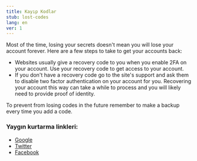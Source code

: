 ```yaml
---
title: Kayıp Kodlar
stub: lost-codes
lang: en
ver: 1
---
```


Most of the time, losing your secrets doesn't mean you will lose your account forever. Here are a few steps to take to get your accounts back:

- Websites usually give a recovery code to you when you enable 2FA on your account. Use your recovery code to get access to your account.
- If you don't have a recovery code go to the site's support and ask them to disable two factor authentication on your account for you. Recovering your account this way can take a while to process and you will likely need to provide proof of identity.

To prevent from losing codes in the future remember to make a backup every time you add a code.

### Yaygın kurtarma linkleri:

- [Google](https://support.google.com/accounts/answer/185834)
- [Twitter](https://help.twitter.com/en/managing-your-account/issues-with-login-authentication)
- [Facebook](https://www.facebook.com/help/147926301947841)